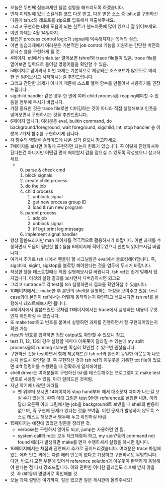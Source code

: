 - 오늘은 두번째 실습과제인 쉘랩 설명을 해드리도록 하겠습니다. 
- 먼저 이테일에 있는 스켈레톤 코드 다운 받고, 다운 받은 소스 중 tsh.c를 구현하신 다음에 tsh.c와 레포트를 zip으로 압축해서 제출해주세요.
- 그리고 구현하는 데에 도움이 되는 힌트가 핸드아웃에 많이 있으니 잘 읽어보세요.
- 이번 과제는 4월 14일까지.
- 쉘랩은 process control logic과 signal에 익숙해지자는 목적의 실습.
- 이번 실습과제에서 여러분은 기본적인 job control 기능을 지원하는 간단한 버전의 유닉스 쉘을 구현하게 될 것.
- 4페이지. etl에서 shlab.tar 열어보면 tshref와 trace file들이 있음. trace file을 열어보면 입력으로 들어갈 명령어들을 확인할 수 있음.
- 5페이지로 넘어와서 이번 과제는 기본적으로 제공되는 소스코드가 많으므로 미리 한 번 읽어보시고 시작하시는걸 추천드립니다.
- 그리고 간단한 과제가 아니기 때문에 스스로 헬퍼 함수를 만들어서 사용하기를 권장드립니다.
- sigchild handler 같은 경우 한 번에 여러 child process를 reaping해야할 수 있음을 염두에 두시기 바랍니다. 
- 가장 중요한 것은 trace file로만 디버깅하는 것이 아니라 직접 실행해보고 인풋을 넣어보면서 구현하시는 것을 추천드립니다.
- 6페이지 입니다. 여러분은 eval, builtin command, do background/foreground, wait foreground, sigchild, int, stop handler 총 이렇게 7가지 함수를 구현하시게 됩니다.
- 각 함수의 역할을 슬라이드에 나온 것과 같으니 참고하세요.
- 7페이지를 보시면 어떻게 구현하면 되는지 힌트가 있습니다. 꼭 이렇게 진행하셔야 된다는건 아니지만 어떤걸 먼저 해야할지 감을 잡으실 수 있도록 작성했으니 참고하세요. 
  - 0. parse & check cmd
    1. block signals
    2. create child process
    3. do the job
    4. child process
       1. unblock signal
       2. get new process group ID
       3. load & run new program
    5. parent process
       1. addjob
       2. unblock signal
       3. (if bg) print log message
    6. implement signal handler
- 항상 말씀드리지만 man 페이지를 적극적으로 활용하시기 바랍니다. 이번 과제를 수행하면서 도움이 될만한 함수들을 8페이지에 적어두었으니 한번씩 읽어보시길 바랍니다. 
- 여기서 추가로 tsh 내에서 핸들링 할 시그널들은 eval에서 블로킹해야합니다. 즉, sigchild, sigint, sigstop을 블로킹 해야한다는 것을 염두에 두시기 바랍니다. 
- 작성한 쉘을 테스트할때는 직접 실행해보시길 바랍니다. tsh ref는 쉽게 말해서 답지입니다. 이것의 실행 결과를 보시면서 디버깅하시면 되고요
- 그리고 runtrace로 각 test를 tsh 실행하면서 결과를 확인하실 수 있습니다.
- 10페이지에서는 make한 후 본인의 shell을 실행하는 과정을 보여주고 있음. test case외에 본인이 ref에서는 어떻게 동작하는지 확인하고 싶으시다면 tsh ref를 실행해서 테스트해보시면 됩니다.
- 4페이지에서 말씀드렸던 것처럼 11페이지에서는 trace에서 실행하는 내용이 무엇인지 확인하실 수 있습니다.
- 또 make test하고 번호를 붙여서 실행하면 과제를 진행하면서 잘 구현되어있는지 확인 가능
- rtest와 번호를 입력하면 정답 output도 확인할 수 있으니 참고.
- test 11, 12, 13의 경우 실행할 때마다 아웃풋이 달라질 수 있는데 my split process들의 running state만 확실히 확인할 수 있으면 괜찮습니다.
- 구현하신 것을 test하면서 함께 제공해드린 tsh ref와 완전히 동일한 아웃풋이 나오는지 반드시 확인할 것. 즉 구현하신 것과 tsh ref의 아웃풋을 기록한 txt file이 있으면 diff 명령어를 수행했을 때 정확하게 일치해야함.
- shell driver는 여러분들이 구현하신 tsh를 테스트해주는 프로그램이고 make test 번호로 사용할 수 있음. 아까 알려드린 것처럼.
- 지난 학기에 나왔던 에러들:
  - 맨 위부터 보시면 14페이지에 stop hand부터 해서 대소문자 차이가 나는걸 보실 수가 있는데, 왼쪽 아래 그림은 test 9번을 reference로 실행한 내용. 이와 달리 오른쪽 아래 그림에서는 job을 background로 보냈을 때 shell의 반응이 없으며, 즉 구현에 문제가 있다는 것을 보여줌. 이런 문제가 발생하지 않도록 스스로 테스트 해보면서 염두에 두고 확인하길 바람.
- 15페이지는 예전에 있었던 질문들 정리한 것. 
  - verbose는 구현하지 않아도 되고, jump는 사용하면 안 됨. 
  - system call의 ret는 모두 체크해줘야 하고, my spin?등의 command not found 에러가 발생하면 make를 먼저 수행하셔서 실행을 하시면 됩니다.
- 16페이지에서는 채점과 관련해서 추가로 공지드리겠습니다. 여러분은 trace 파일에 있는 에러 인풋 외에는 다른 에러 인풋이 없다고 가정하고 구현하셔도 무방합니다. 다만, 반드시 모든 부분에 있어서 reference solution과 아웃풋이 완벽하게 동일해야 한다는 점 다시 강조드립니다. 이와 관련한 어떠한 클레임도 추후에 받지 않을 것. 꼭 diff등의 명령어로 확인해볼 것.
- 오늘 과제 설명은 여기까지, 질문 있으면 질문 게시판에 올려주세요!